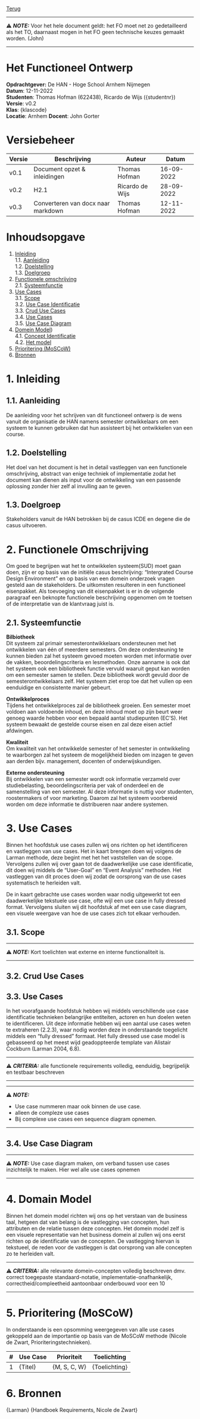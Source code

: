 [Terug](/README.md)

---
:warning: **_NOTE:_**
Voor het hele document geldt: het FO moet net zo gedetailleerd als het TO, daarnaast mogen in het FO geen technische keuzes gemaakt worden. (John)

---

# Het Functioneel Ontwerp
**Opdrachtgever:** De HAN - Hoge School Arnhem Nijmegen</br>
**Datum**: 12-11-2022 </br>
**Studenten**: Thomas Hofman (622438), Ricardo de Wijs ({studentnr})</br>
**Versie**: v0.2 </br>
**Klas**: {klascode} </br>
**Locatie**: Arnhem
**Docent**: John Gorter 

# Versiebeheer 
|Versie|Beschrijving|Auteur|Datum|
|------|------------|------|-----|
|v0.1|Document opzet & inleidingen|Thomas Hofman|16-09-2022|
|v0.2|H2.1|Ricardo de Wijs|28-09-2022|
|v0.3|Converteren van docx naar markdown|Thomas Hofman|12-11-2022|

# Inhoudsopgave
1. [Inleiding](#1-inleiding) </br>
    1.1. [Aanleiding](#11-aanleiding) </br>
    1.2. [Doelstelling](#12-doelstelling) </br>
    1.3. [Doelgroep](#13-doelgroep) </br>
2. [Functionele omschrijving](#2-functionele-omschrijving) </br>
    2.1. [Systeemfunctie](#21-systeemfunctie) </br>
3. [Use Cases](#3-use-cases) </br>
    3.1. [Scope](#31-scope) </br>
    3.2. [Use Case Identificatie](#32-use-case-indentificatie) </br>
    3.3. [Crud Use Cases](#33-crud-use-cases) </br>
    3.4. [Use Cases](#34-use-cases) </br>
    3.5. [Use Case Diagram](#35-use-case-diagram) </br>
4. [Domein Model](#4-domain-model)) </br>
    4.1. [Concept Identificatie](#41-concept-identificatie) </br>
    4.2. [Het model](#42-het-model) </br>
5. [Prioritering (MoSCoW)](#5-prioritering-moscow) </br>
6. [Bronnen](#6-bronnen)

# 1. Inleiding


## 1.1. Aanleiding
De aanleiding voor het schrijven van dit functioneel ontwerp is de wens vanuit de organisatie de HAN namens semester ontwikkelaars om een systeem te kunnen gebruiken dat hun assisteert bij het ontwikkelen van een course.

## 1.2. Doelstelling
Het doel van het document is het in detail vastleggen van een functionele omschrijving, abstract van enige techniek of implementatie zodat het document kan dienen als input voor de ontwikkeling van een passende oplossing zonder hier zelf al invulling aan te geven.

## 1.3. Doelgroep
Stakeholders vanuit de HAN betrokken bij de casus ICDE en degene die de casus uitvoeren.

# 2. Functionele Omschrijving
Om goed te begrijpen wat het te ontwikkelen systeem(SUD) moet gaan doen, zijn er op basis van de initiële casus beschrijving: “Intergrated Course Design Environment” en op basis van een domein onderzoek vragen gesteld aan de stakeholders. De uitkomsten resulteren in een functioneel eisenpakket. Als toevoeging van dit eisenpakket is er in de volgende paragraaf een beknopte functionele beschrijving opgenomen om te toetsen of de interpretatie van de klantvraag juist is.

## 2.1. Systeemfunctie
**Bilbiotheek** </br>
Dit systeem zal primair semesterontwikkelaars ondersteunen met het ontwikkelen van één of meerdere semesters. Om deze ondersteuning te kunnen bieden zal het systeem gevoed moeten worden met informatie over de vakken, beoordelingscriteria en lesmethoden. Onze aanname is ook dat het systeem ook een bibliotheek functie vervuld waaruit geput kan worden om een semester samen te stellen. Deze bibliotheek wordt gevuld door de semesterontwikkelaars zelf. Het systeem ziet erop toe dat het vullen op een eenduidige en consistente manier gebeurt.

**Ontwikkelproces** </br>
Tijdens het ontwikkelproces zal de bibliotheek groeien. Een semester moet voldoen aan voldoende inhoud, en deze inhoud moet op zijn beurt weer genoeg waarde hebben voor een bepaald aantal studiepunten (EC’S). Het systeem bewaakt de gestelde course eisen en zal deze eisen actief afdwingen.

**Kwaliteit** </br>
Om kwaliteit van het ontwikkelde semester of het semester in ontwikkeling te waarborgen zal het systeem de mogelijkheid bieden om inzagen te geven aan derden bijv. management, docenten of onderwijskundigen.

**Externe ondersteuning** </br>
Bij ontwikkelen van een semester wordt ook informatie verzameld over studiebelasting, beoordelingscriteria per vak of onderdeel en de samenstelling van een semester. Al deze informatie is nuttig voor studenten, roostermakers of voor marketing. Daarom zal het systeem voorbereid worden om deze informatie te distribueren naar andere systemen.

# 3. Use Cases
Binnen het hoofdstuk use cases zullen wij ons richten op het identificeren en vastleggen van use cases. Het in kaart brengen doen wij volgens de Larman methode, deze begint met het het vaststellen van de scope. Vervolgens zullen wij over gaan tot de daadwerkelijke use case identificatie, dit doen wij middels de “User-Goal” en “Event Analysis” methoden. Het vastleggen van dit proces doen wij zodat de oorsprong van de use cases systematisch te herleiden valt.

De in kaart gebrachte use cases worden waar nodig uitgewerkt tot een daadwerkelijke tekstuele use case, ofte wijl een use case in fully dressed format. Vervolgens sluiten wij dit hoofdstuk af met een use case diagram, een visuele weergave van hoe de use cases zich tot elkaar verhouden. 

## 3.1. Scope

---
:warning: **_NOTE:_**
Kort toelichten wat externe en interne functionaliteit is.

---

## 3.2. Crud Use Cases


## 3.3. Use Cases
In het voorafgaande hoofdstuk hebben wij middels verschillende use case identificatie technieken belangrijke entiteiten, actoren en hun doelen weten te identificeren. Uit deze informatie hebben wij een aantal use cases weten te extraheren (2.2.3), waar nodig worden deze in onderstaande toegelicht middels een “fully dressed” formaat. Het fully dressed use case model is gebasseerd op het meest wijd geadoppteerde template van Alistair Cockburn (Larman 2004, 6.8).

---
:warning: **_CRITERIA:_**
alle functionele requirements volledig, eenduidig, begrijpelijk en testbaar beschreven

---

---
:warning: **_NOTE:_**
- Use case nummeren maar ook binnen de use case. 
- alleen de compleze use cases 
- Bij complexe use cases een sequence diagram opnemen.

---

## 3.4. Use Case Diagram

---
:warning: **_NOTE:_**
Use case diagram maken, om verband tussen use cases inzichtelijk te maken. Hier wel alle use cases opnemen

---

# 4. Domain Model
Binnen het domein model richten wij ons op het verstaan van de business taal, hetgeen dat van belang is de vastlegging van concepten, hun attributen en de relatie tussen deze concepten. Het domein model zelf is een visuele representatie van het business domein al zullen wij ons eerst richten op de identificatie van de concepten. De vastlegging hiervan is tekstueel, de reden voor de vastleggen is dat oorsprong van alle concepten zo te herleiden valt.

---
:warning: **_CRITERIA:_**
alle relevante domein-concepten volledig beschreven dmv. correct toegepaste standaard-notatie, implementatie-onafhankelijk, correctheid/compleetheid aantoonbaar onderbouwd voor een 10

---


# 5. Prioritering (MoSCoW)
In onderstaande is een opsomming weergegeven van alle use cases gekoppeld aan de importantie op basis van de MoSCoW methode (Nicole de Zwart, Prioriteringstechnieken).

|#|Use Case|Prioriteit|Toelichting|
|-|--------|----------|-----------|
|1|{Titel}|{M, S, C, W}|{Toelichting}|


# 6. Bronnen
{Larman}
{Handboek Requirements, Nicole de Zwart}

